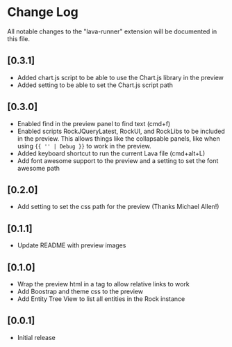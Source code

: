 # Change Log

All notable changes to the "lava-runner" extension will be documented in this file.
## [0.3.1]
- Added chart.js script to be able to use the Chart.js library in the preview
- Added setting to be able to set the Chart.js script path

## [0.3.0]
- Enabled find in the preview panel to find text (cmd+f)
- Enabled scripts RockJQueryLatest, RockUI, and RockLibs to be included in the preview. This allows things like the collapsable panels, like when using `{{ '' | Debug }}` to work in the preview.
- Added keyboard shortcut to run the current Lava file (cmd+alt+L)
- Add font awesome support to the preview and a setting to set the font awesome path

## [0.2.0]
- Add setting to set the css path for the preview (Thanks Michael Allen!)

## [0.1.1]
- Update README with preview images

## [0.1.0]
- Wrap the preview html in a <base> tag to allow relative links to work
- Add Boostrap and theme css to the preview
- Add Entity Tree View to list all entities in the Rock instance

## [0.0.1]

- Initial release